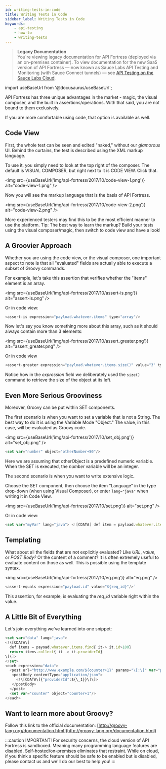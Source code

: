 ```yaml
---
id: writing-tests-in-code
title: Writing Tests in Code
sidebar_label: Writing Tests in Code
keywords:
    - api-testing
    - how-to
    - writing-tests
---
```


>**Legacy Documentation**<br/>You're viewing legacy documentation for API Fortress (deployed via an on-premises container). To view documentation for the new SaaS version of API Fortress &#8212; now known as Sauce Labs API Testing and Monitoring (with Sauce Connect tunnels) &#8212; see [API Testing on the Sauce Labs Cloud](/api-testing/).

import useBaseUrl from '@docusaurus/useBaseUrl';

API Fortress has three unique advantages in the market - magic, the visual composer, and the built in assertions/operations. With that said, you are not bound to them exclusively.

If you are more comfortable using code, that option is available as well.

## Code View

First, the whole test can be seen and edited "naked," without our _glamorous_ UI. Behind the curtains, the test is described using the XML markup language.

To use it, you simply need to look at the top right of the composer. The default is VISUAL COMPOSER, but right next to it is CODE VIEW. Click that.

<img src={useBaseUrl('img/api-fortress/2017/10/code-view-1.png')} alt="code-view-1.png" />

Now you will see the markup language that is the basis of API Fortress.

<img src={useBaseUrl('img/api-fortress/2017/10/code-view-2.png')} alt="code-view-2.png" />

More experienced testers may find this to be the most efficient manner to use the platform. Tip: The best way to learn the markup? Build your tests using the visual composer/magic, then switch to code view and have a look!

## A Groovier Approach

Whether you are using the code view, or the visual composer, one important aspect to note is that all "evaluated" fields are actually able to execute a subset of Groovy commands.

For example, let's take this assertion that verifies whether the "items" element is an array.

<img src={useBaseUrl('img/api-fortress/2017/10/assert-is.png')} alt="assert-is.png" />

Or in code view:

```js
<assert-is expression="payload.whatever.items" type="array"/>
```

Now let's say you know something more about this array, such as it should always contain more than 3 elements:

<img src={useBaseUrl('img/api-fortress/2017/10/assert_greater.png')} alt="assert_greater.png" />

Or in code view

```js
<assert-greater expression="payload.whatever.items.size()" value="3" type="integer"/>
```
Notice how in the _expression_ field we deliberately used the `size()` command to retrieve the size of the object at its left.

## Even More Serious Grooviness

Moreover, Groovy can be put within SET components.

The first scenario is when you want to set a variable that is not a String. The best way to do it is using the Variable Mode "Object." The value, in this case, will be evaluated as Groovy code.

<img src={useBaseUrl('img/api-fortress/2017/10/set_obj.png')} alt="set_obj.png" />

```js
<set var="number" object="otherNumber+50"/>
```

Here we are assuming that otherObject is a predefined numeric variable. When the SET is executed, the _number_ variable will be an integer.

The second scenario is when you want to write extensive logic.

Choose the SET component, then choose the item "Language" in the type drop-down (when using Visual Composer), or enter `lang="java"` when writing it in Code View.

<img src={useBaseUrl('img/api-fortress/2017/10/set.png')} alt="set.png" />

Or in code view:

```js
<set var="myVar" lang="java"> <![CDATA[ def item = payload.whatever.items.find { it -> it.id==11 } return item.amount ]]> </set>
```

## Templating

What about all the fields that are not explicitly evaluated? Like _URL_, _value_, or _POST Body?_ Or the content of a comment? It is often extremely useful to evaluate content on those as well. This is possible using the template syntax.

<img src={useBaseUrl('img/api-fortress/2017/10/eq.png')} alt="eq.png" />

```js
<assert-equals expression="payload.id" value="${req_id}"/>`
```

This assertion, for example, is evaluating the _req\_id_ variable right within the value.

## A Little Bit of Everything

Let's join everything we've learned into one snippet:

```js
<set var="data" lang="java">
<!\[CDATA\[
  def items = payoad.whatever.items.find{ it-> it.id>100}
  return items.collect{ it -> it.providerId}
\]\]>
</set>
<each expression="data">
  <post url="http://www.example.com/${counter+1}" params="\[:\]" var="payload2" mode="json">
   <postBody contentType="application/json">
     <!\[CDATA\[{"providerId":${\_1}}\]\]>
   </postBody>
  </post>
  <set var="counter" object="counter+1"/>
</each>
```

## Want to learn more about Groovy?

Follow this link to the official documentation: [http://groovy-lang.org/documentation.html](http://groovy-lang.org/documentation.html)

:::caution IMPORTANT!
For security concerns, the cloud version of API Fortress is sandboxed. Meaning many programming language features are disabled. Self-hosted/on-premises eliminates that restraint. While on cloud, if you think a specific feature should be safe to be enabled but is disabled, please contact us and we'll do our best to help you!
:::
